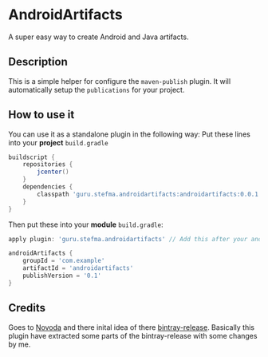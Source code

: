 # AndroidArtifacts

A super easy way to create Android and Java artifacts.

## Description
This is a simple helper for configure the `maven-publish` plugin. It will automatically setup the `publications` for your project.

## How to use it
You can use it as a standalone plugin in the following way:
Put these lines into your **project** `build.gradle`
```groovy
buildscript {
    repositories {
        jcenter()
    }
    dependencies {
        classpath 'guru.stefma.androidartifacts:androidartifacts:0.0.1'
    }
}
```

Then put these into your **module** `build.gradle`:
```groovy
apply plugin: 'guru.stefma.androidartifacts' // Add this after your android or java plugin!

androidArtifacts {
    groupId = 'com.example'
    artifactId = 'androidartifacts'
    publishVersion = '0.1'
}
```

## Credits

Goes to [Novoda](https://github.com/novoda/) and there inital idea of there [bintray-release](https://github.com/novoda/bintray-release).
Basically this plugin have extracted some parts of the bintray-release with some changes by me. 
